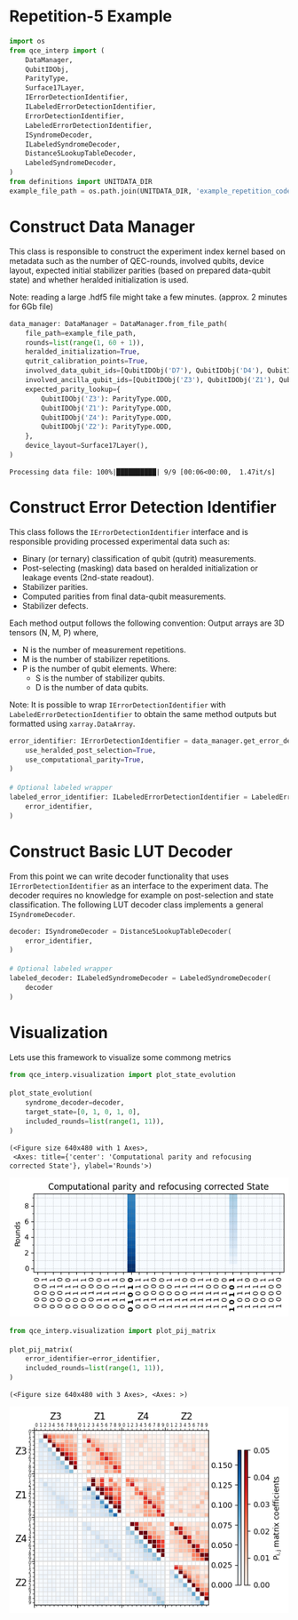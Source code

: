 Repetition-5 Example
===


```python
import os
from qce_interp import (
    DataManager,
    QubitIDObj,
    ParityType,
    Surface17Layer,
    IErrorDetectionIdentifier,
    ILabeledErrorDetectionIdentifier,
    ErrorDetectionIdentifier,
    LabeledErrorDetectionIdentifier,
    ISyndromeDecoder,
    ILabeledSyndromeDecoder,
    Distance5LookupTableDecoder,
    LabeledSyndromeDecoder,
)
from definitions import UNITDATA_DIR
example_file_path = os.path.join(UNITDATA_DIR, 'example_repetition_code_distance_5.hdf5')
```

Construct Data Manager
===
This class is responsible to construct the experiment index kernel based on metadata such as the number of QEC-rounds, involved qubits, device layout, expected initial stabilizer parities (based on prepared data-qubit state) and whether heralded initialization is used.

Note: reading a large .hdf5 file might take a few minutes. (approx. 2 minutes for 6Gb file)


```python
data_manager: DataManager = DataManager.from_file_path(
    file_path=example_file_path,
    rounds=list(range(1, 60 + 1)),
    heralded_initialization=True,
    qutrit_calibration_points=True,
    involved_data_qubit_ids=[QubitIDObj('D7'), QubitIDObj('D4'), QubitIDObj('D5'), QubitIDObj('D6'), QubitIDObj('D3')],
    involved_ancilla_qubit_ids=[QubitIDObj('Z3'), QubitIDObj('Z1'), QubitIDObj('Z4'), QubitIDObj('Z2')],
    expected_parity_lookup={
        QubitIDObj('Z3'): ParityType.ODD,
        QubitIDObj('Z1'): ParityType.ODD, 
        QubitIDObj('Z4'): ParityType.ODD, 
        QubitIDObj('Z2'): ParityType.ODD,
    },
    device_layout=Surface17Layer(),
)
```

    Processing data file: 100%|██████████| 9/9 [00:06<00:00,  1.47it/s]
    

Construct Error Detection Identifier
===
This class follows the `IErrorDetectionIdentifier` interface and is responsible providing processed experimental data such as:
- Binary (or ternary) classification of qubit (qutrit) measurements. 
- Post-selecting (masking) data based on heralded initialization or leakage events (2nd-state readout).
- Stabilizer parities.
- Computed parities from final data-qubit measurements.
- Stabilizer defects.

Each method output follows the following convention:
Output arrays are 3D tensors (N, M, P) where,
- N is the number of measurement repetitions.
- M is the number of stabilizer repetitions.
- P is the number of qubit elements.
    Where:
    - S is the number of stabilizer qubits.
    - D is the number of data qubits.

Note: It is possible to wrap `IErrorDetectionIdentifier` with `LabeledErrorDetectionIdentifier` to obtain the same method outputs but formatted using `xarray.DataArray`.


```python
error_identifier: IErrorDetectionIdentifier = data_manager.get_error_detection_classifier(
    use_heralded_post_selection=True,
    use_computational_parity=True,
)

# Optional labeled wrapper
labeled_error_identifier: ILabeledErrorDetectionIdentifier = LabeledErrorDetectionIdentifier(
    error_identifier,
)
```

Construct Basic LUT Decoder
===
From this point we can write decoder functionality that uses `IErrorDetectionIdentifier` as an interface to the experiment data. The decoder requires no knowledge for example on post-selection and state classification.
The following LUT decoder class implements a general `ISyndromeDecoder`.


```python
decoder: ISyndromeDecoder = Distance5LookupTableDecoder(
    error_identifier,
)

# Optional labeled wrapper
labeled_decoder: ILabeledSyndromeDecoder = LabeledSyndromeDecoder(
    decoder
)
```

Visualization
===
Lets use this framework to visualize some commong metrics


```python
from qce_interp.visualization import plot_state_evolution

plot_state_evolution(
    syndrome_decoder=decoder,
    target_state=[0, 1, 0, 1, 0],
    included_rounds=list(range(1, 11)),
)
```




    (<Figure size 640x480 with 1 Axes>,
     <Axes: title={'center': 'Computational parity and refocusing corrected State'}, ylabel='Rounds'>)




    
![png](../data/examples_files/examples_9_1.png)
    



```python
from qce_interp.visualization import plot_pij_matrix

plot_pij_matrix(
    error_identifier=error_identifier,
    included_rounds=list(range(1, 11)),
)
```




    (<Figure size 640x480 with 3 Axes>, <Axes: >)




    
![png](../data/examples_files/examples_10_1.png)
    

